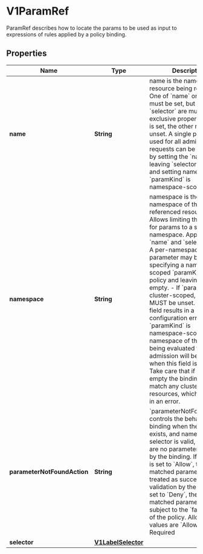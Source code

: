

# V1ParamRef

ParamRef describes how to locate the params to be used as input to expressions of rules applied by a policy binding.
## Properties

Name | Type | Description | Notes
------------ | ------------- | ------------- | -------------
**name** | **String** | name is the name of the resource being referenced.  One of &#x60;name&#x60; or &#x60;selector&#x60; must be set, but &#x60;name&#x60; and &#x60;selector&#x60; are mutually exclusive properties. If one is set, the other must be unset.  A single parameter used for all admission requests can be configured by setting the &#x60;name&#x60; field, leaving &#x60;selector&#x60; blank, and setting namespace if &#x60;paramKind&#x60; is namespace-scoped. |  [optional]
**namespace** | **String** | namespace is the namespace of the referenced resource. Allows limiting the search for params to a specific namespace. Applies to both &#x60;name&#x60; and &#x60;selector&#x60; fields.  A per-namespace parameter may be used by specifying a namespace-scoped &#x60;paramKind&#x60; in the policy and leaving this field empty.  - If &#x60;paramKind&#x60; is cluster-scoped, this field MUST be unset. Setting this field results in a configuration error.  - If &#x60;paramKind&#x60; is namespace-scoped, the namespace of the object being evaluated for admission will be used when this field is left unset. Take care that if this is left empty the binding must not match any cluster-scoped resources, which will result in an error. |  [optional]
**parameterNotFoundAction** | **String** | &#x60;parameterNotFoundAction&#x60; controls the behavior of the binding when the resource exists, and name or selector is valid, but there are no parameters matched by the binding. If the value is set to &#x60;Allow&#x60;, then no matched parameters will be treated as successful validation by the binding. If set to &#x60;Deny&#x60;, then no matched parameters will be subject to the &#x60;failurePolicy&#x60; of the policy.  Allowed values are &#x60;Allow&#x60; or &#x60;Deny&#x60;  Required |  [optional]
**selector** | [**V1LabelSelector**](V1LabelSelector.md) |  |  [optional]



